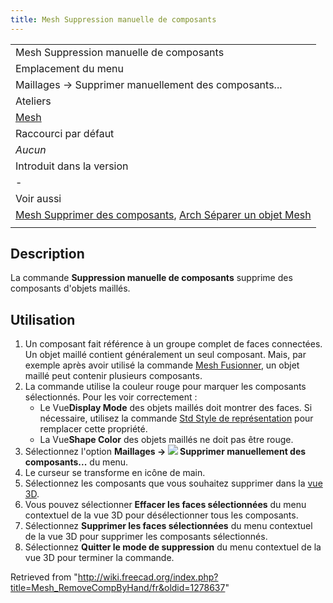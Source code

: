 ```yaml
---
title: Mesh Suppression manuelle de composants
---
```

|  |
| --- |
| Mesh Suppression manuelle de composants |
| Emplacement du menu |
| Maillages → Supprimer manuellement des composants... |
| Ateliers |
| [Mesh](/Mesh_Workbench/fr "Mesh Workbench/fr") |
| Raccourci par défaut |
| *Aucun* |
| Introduit dans la version |
| - |
| Voir aussi |
| [Mesh Supprimer des composants](/Mesh_RemoveComponents/fr "Mesh RemoveComponents/fr"), [Arch Séparer un objet Mesh](/Arch_SplitMesh/fr "Arch SplitMesh/fr") |
|  |

## Description

La commande **Suppression manuelle de composants** supprime des composants d'objets maillés.

## Utilisation

1. Un composant fait référence à un groupe complet de faces connectées. Un objet maillé contient généralement un seul composant. Mais, par exemple après avoir utilisé la commande [Mesh Fusionner](/Mesh_Merge/fr "Mesh Merge/fr"), un objet maillé peut contenir plusieurs composants.
2. La commande utilise la couleur rouge pour marquer les composants sélectionnés. Pour les voir correctement :
   * Le Vue**Display Mode** des objets maillés doit montrer des faces. Si nécessaire, utilisez la commande [Std Style de représentation](/Std_DrawStyle/fr "Std DrawStyle/fr") pour remplacer cette propriété.
   * La Vue**Shape Color** des objets maillés ne doit pas être rouge.
3. Sélectionnez l'option **Maillages → ![](/images/Mesh_RemoveCompByHand.svg) Supprimer manuellement des composants...**  du menu.
4. Le curseur se transforme en icône de main.
5. Sélectionnez les composants que vous souhaitez supprimer dans la [vue 3D](/3D_view/fr "3D view/fr").
6. Vous pouvez sélectionner **Effacer les faces sélectionnées** du menu contextuel de la vue 3D pour désélectionner tous les composants.
7. Sélectionnez **Supprimer les faces sélectionnées** du menu contextuel de la vue 3D pour supprimer les composants sélectionnés.
8. Sélectionnez **Quitter le mode de suppression** du menu contextuel de la vue 3D pour terminer la commande.

Retrieved from "<http://wiki.freecad.org/index.php?title=Mesh_RemoveCompByHand/fr&oldid=1278637>"